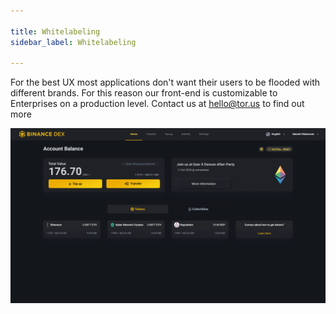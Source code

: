 ```yaml
---

title: Whitelabeling
sidebar_label: Whitelabeling

---
```




For the best UX most applications don't want their users to be flooded with different brands. For this reason our front-end is customizable to Enterprises on a production level. Contact us at hello@tor.us to find out more

![](../../../static/assets/new-binance.png)

